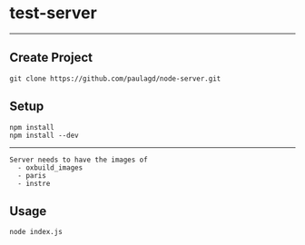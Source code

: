 # test-server
---
Create Project
---
```
git clone https://github.com/paulagd/node-server.git
```


Setup
---

```
npm install
npm install --dev

```
---------------------------------------------------------------
```
Server needs to have the images of
  - oxbuild_images
  - paris
  - instre
```

Usage
---

`node index.js`
